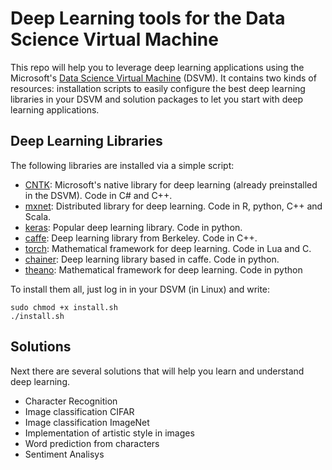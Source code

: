 # Deep Learning tools for the Data Science Virtual Machine

This repo will help you to leverage deep learning applications using the Microsoft's [Data Science Virtual Machine](https://azure.microsoft.com/en-gb/documentation/articles/machine-learning-data-science-linux-dsvm-intro/) (DSVM). It contains two kinds of resources: installation scripts to easily configure the best deep learning libraries in your DSVM and solution packages to let you start with deep learning applications. 

## Deep Learning Libraries
The following libraries are installed via a simple script:
* [CNTK](https://www.cntk.ai/): Microsoft's native library for deep learning (already preinstalled in the DSVM). Code in C# and C++.
* [mxnet](https://github.com/dmlc/mxnet): Distributed library for deep learning. Code in R, python, C++ and Scala.
* [keras](https://github.com/fchollet/keras): Popular deep learning library. Code in python.
* [caffe](https://github.com/BVLC/caffe): Deep learning library from Berkeley. Code in C++.
* [torch](https://github.com/torch/torch7): Mathematical framework for deep learning. Code in Lua and C.
* [chainer](https://github.com/pfnet/chainer): Deep learning library based in caffe. Code in python.
* [theano](https://github.com/Theano/Theano): Mathematical framework for deep learning. Code in python

To install them all, just log in in your DSVM (in Linux) and write:

    sudo chmod +x install.sh
    ./install.sh

## Solutions
Next there are several solutions that will help you learn and understand deep learning.

* Character Recognition
* Image classification CIFAR
* Image classification ImageNet
* Implementation of artistic style in images
* Word prediction from characters
* Sentiment Analisys
